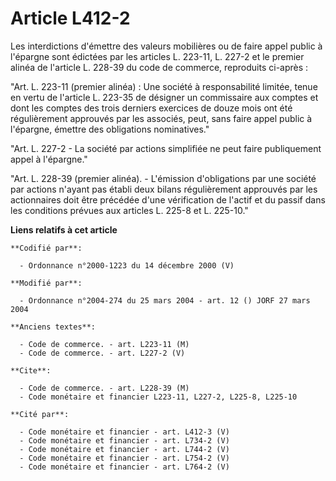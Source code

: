 # Article L412-2

Les interdictions d'émettre des valeurs mobilières ou de faire appel public à l'épargne sont édictées par les articles L.
223-11, L. 227-2 et le premier alinéa de l'article L. 228-39 du code de commerce, reproduits ci-après :

"Art. L. 223-11 (premier alinéa) : Une société à responsabilité limitée, tenue en vertu de l'article L. 223-35 de désigner un
commissaire aux comptes et dont les comptes des trois derniers exercices de douze mois ont été régulièrement approuvés par
les associés, peut, sans faire appel public à l'épargne, émettre des obligations nominatives."

"Art. L. 227-2 - La société par actions simplifiée ne peut faire publiquement appel à l'épargne."

"Art. L. 228-39 (premier alinéa). - L'émission d'obligations par une société par actions n'ayant pas établi deux bilans
régulièrement approuvés par les actionnaires doit être précédée d'une vérification de l'actif et du passif dans les
conditions prévues aux articles L. 225-8 et L. 225-10."

**Liens relatifs à cet article**

	**Codifié par**:

	  - Ordonnance n°2000-1223 du 14 décembre 2000 (V)

	**Modifié par**:

	  - Ordonnance n°2004-274 du 25 mars 2004 - art. 12 () JORF 27 mars 2004

	**Anciens textes**:

	  - Code de commerce. - art. L223-11 (M)
	  - Code de commerce. - art. L227-2 (V)

	**Cite**:

	  - Code de commerce. - art. L228-39 (M)
	  - Code monétaire et financier L223-11, L227-2, L225-8, L225-10

	**Cité par**:

	  - Code monétaire et financier - art. L412-3 (V)
	  - Code monétaire et financier - art. L734-2 (V)
	  - Code monétaire et financier - art. L744-2 (V)
	  - Code monétaire et financier - art. L754-2 (V)
	  - Code monétaire et financier - art. L764-2 (V)

